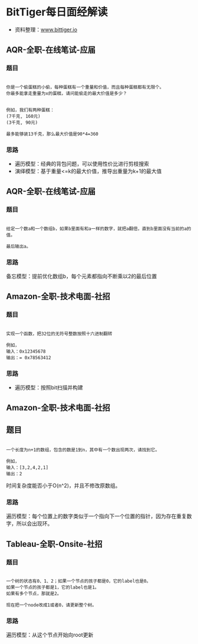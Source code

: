 # BitTiger每日面经解读

- 资料整理：www.bittiger.io

## AQR-全职-在线笔试-应届

### 题目

```

你是一个偷蛋糕的小偷，每种蛋糕有一个重量和价值，而且每种蛋糕都有无限个。
你最多能拿走重量为x的蛋糕，请问能偷走的最大价值是多少？


例如，我们有两种蛋糕：
(7千克, 160元)
(3千克, 90元)

最多能够装13千克，那么最大价值是90*4=360

```

### 思路

- 遍历模型：经典的背包问题，可以使用性价比进行剪枝搜索
- 演绎模型：基于重量<=k的最大价值，推导出重量为k+1的最大值

## AQR-全职-在线笔试-应届

### 题目

```

给定一个数a和一个数组b，如果b里面有和a一样的数字，就把a翻倍，直到b里面没有当前的a的值。

最后输出a。

```

### 思路

备忘模型：提前优化数组b，每个元素都指向不断乘以2的最后位置

## Amazon-全职-技术电面-社招

### 题目

```

实现一个函数，把32位的无符号整数按照十六进制翻转

例如，
输入：0x12345678
输出：= 0x78563412
```

### 思路

- 遍历模型：按照bit扫描并构建

## Amazon-全职-技术电面-社招

## 题目

```

一个长度为n+1的数组，包含的数是1到n，其中有一个数出现两次，请找到它。

例如，
输入：[3,2,4,2,1]
输出：2
```

时间复杂度能否小于O(n^2)，并且不修改原数组。

### 思路

遍历模型：每个位置上的数字类似于一个指向下一个位置的指针，因为存在重复数字，所以会出现环。

## Tableau-全职-Onsite-社招

### 题目

```

一个树的状态有0、1、2；如果一个节点的孩子都是0，它的label也是0。
如果一个节点的孩子都是1，它的label也是1。
如果有多个节点，那就是2。

现在把一个node改成1或者0，请更新整个树。

```

### 思路

遍历模型：从这个节点开始向root更新

